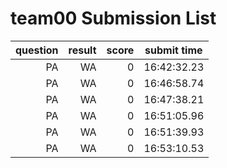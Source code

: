 # team00 Submission List
question | result | score | submit time
----:|----:|-----:|----- 
PA | WA | 0 | 16:42:32.23 
PA | WA | 0 | 16:46:58.74 
PA | WA | 0 | 16:47:38.21 
PA | WA | 0 | 16:51:05.96 
PA | WA | 0 | 16:51:39.93 
PA | WA | 0 | 16:53:10.53 
